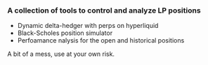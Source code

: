 ### A collection of tools to control and analyze LP positions

- Dynamic delta-hedger with perps on hyperliquid
- Black-Scholes position simulator
- Perfoamance nalysis for the open and historical positions

A bit of a mess, use at your own risk.

